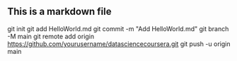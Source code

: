 ## This is a markdown file
git init
git add HelloWorld.md
git commit -m "Add HelloWorld.md"
git branch -M main
git remote add origin https://github.com/yourusername/datasciencecoursera.git
git push -u origin main
